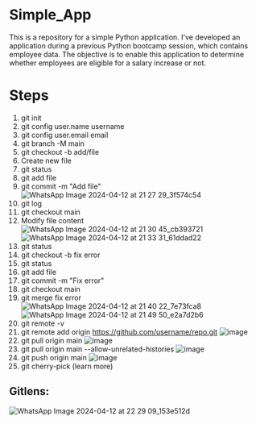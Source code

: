 # Simple_App
This is a repository for a simple Python application. I've developed an application during a previous Python bootcamp session, which contains employee data. The objective is to enable this application to determine whether employees are eligible for a salary increase or not.

# Steps
1. git init
2. git config user.name username
3. git config user.email email
4. git branch -M main
5. git checkout -b add/file
6. Create new file
7. git status
8. git add file
9. git commit -m "Add file"
    ![WhatsApp Image 2024-04-12 at 21 27 29_3f574c54](https://github.com/muthiaap/Simple_App/assets/108161059/854fe58f-6aae-4222-9cbb-bd311c379a5c)
11. git log
12. git checkout main
13. Modify file content
    ![WhatsApp Image 2024-04-12 at 21 30 45_cb393721](https://github.com/muthiaap/Simple_App/assets/108161059/1c42e224-935c-4eb5-8921-00509e3cd3a5)
    ![WhatsApp Image 2024-04-12 at 21 33 31_61ddad22](https://github.com/muthiaap/Simple_App/assets/108161059/7e210e61-ece4-4526-9c58-ab958aca043d)
15. git status
16. git checkout -b fix error
17. git status
18. git add file
19. git commit -m "Fix error"
20. git checkout main
21. git merge fix error
    ![WhatsApp Image 2024-04-12 at 21 40 22_7e73fca8](https://github.com/muthiaap/Simple_App/assets/108161059/3845ab85-ff07-4e38-beaa-c82d32140721)
    ![WhatsApp Image 2024-04-12 at 21 49 50_e2a7d2b6](https://github.com/muthiaap/Simple_App/assets/108161059/88d74f5a-e651-441d-888e-688872e7d7d2)
23. git remote -v
24. git remote add origin https://github.com/username/repo.git
    ![image](https://github.com/muthiaap/Simple_App/assets/108161059/29e54ea2-a452-48b4-bca5-2570ead7daa7)
25. git pull origin main
    ![image](https://github.com/muthiaap/Simple_App/assets/108161059/3b037ac6-5cc8-48e4-b8c5-8f0c12f34d9b)
26. git pull origin main --allow-unrelated-histories
    ![image](https://github.com/muthiaap/Simple_App/assets/108161059/97d8927c-0e80-4d5b-af07-a0d4760ccd28)
27. git push origin main
    ![image](https://github.com/muthiaap/Simple_App/assets/108161059/9fad832c-079d-4338-a6ec-a3fbd4e96293)
29. git cherry-pick (learn more)

## Gitlens:
![WhatsApp Image 2024-04-12 at 22 29 09_153e512d](https://github.com/muthiaap/Simple_App/assets/108161059/7e3e13da-7bbc-4c7e-8541-1d65b9ce83d1)
